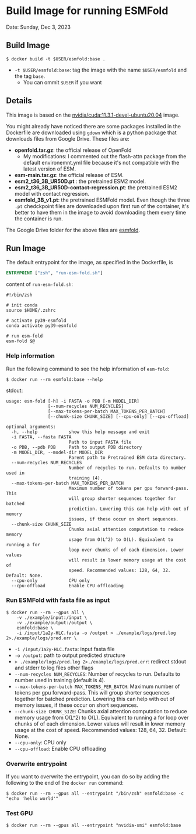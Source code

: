 # Build Image for running ESMFold 

Date: Sunday, Dec 3, 2023

## Build Image
```shell
$ docker build -t $USER/esmfold:base .
```
- `-t $USER/esmfold:base`: tag the image with the name `$USER/esmfold` and the tag `base`.
  - You can ommit `$USER` if you want

## Details 

This image is based on the [nvidia/cuda:11.3.1-devel-ubuntu20.04](https://hub.docker.com/layers/nvidia/cuda/11.3.1-devel-ubuntu20.04/images/sha256-83c286510046d7bd291c20ec19f4a8ed5995cc8fdfd8f18b58c5330b0cf2b20f?context=explore) image.

You might already have noticed there are some packages installed in the Dockerfile are downloaded using `gdown` which is a python package that downloads files from Google Drive. These files are:
- **openfold.tar.gz**: the official release of OpenFold 
  - My modifications: I commented out the flash-attn package from the default environemnt.yml file because it's not compatible with the latest version of ESM. 
- **esm-main.tar.gz**: the official release of ESM.
- **esm2_t36_3B_UR50D.pt** : the pretrained ESM2 model.
- **esm2_t36_3B_UR50D-contact-regression.pt**: the pretrained ESM2 model with contact regression.
- **esmfold_3B_v1.pt**: the pretrained ESMFold model.
Even though the three `.pt` chedckpoint files are downloaded upon first run of the container, it's better to have them in the image to avoid downloading them every time the container is run. 

The Google Drive folder for the above files are [esmfold](https://drive.google.com/drive/folders/1voN-GketdgO_tGL84DoV0es_87LphuGW?usp=sharing). 

## Run Image
The default entrypoint for the image, as specified in the Dockerfile, is 
```Dockerfile 
ENTRYPOINT ["zsh", "run-esm-fold.sh"]
```

content of `run-esm-fold.sh`:
```shell
#!/bin/zsh 

# init conda
source $HOME/.zshrc 

# activate py39-esmfold
conda activate py39-esmfold

# run esm-fold
esm-fold $@
```

### Help information 
Run the following command to see the help information of `esm-fold`:
```shell
$ docker run --rm esmfold:base --help 
```

stdout: 
```shell
usage: esm-fold [-h] -i FASTA -o PDB [-m MODEL_DIR]
                [--num-recycles NUM_RECYCLES]
                [--max-tokens-per-batch MAX_TOKENS_PER_BATCH]
                [--chunk-size CHUNK_SIZE] [--cpu-only] [--cpu-offload]

optional arguments:
  -h, --help            show this help message and exit
  -i FASTA, --fasta FASTA
                        Path to input FASTA file
  -o PDB, --pdb PDB     Path to output PDB directory
  -m MODEL_DIR, --model-dir MODEL_DIR
                        Parent path to Pretrained ESM data directory.
  --num-recycles NUM_RECYCLES
                        Number of recycles to run. Defaults to number used in
                        training (4).
  --max-tokens-per-batch MAX_TOKENS_PER_BATCH
                        Maximum number of tokens per gpu forward-pass. This
                        will group shorter sequences together for batched
                        prediction. Lowering this can help with out of memory
                        issues, if these occur on short sequences.
  --chunk-size CHUNK_SIZE
                        Chunks axial attention computation to reduce memory
                        usage from O(L^2) to O(L). Equivalent to running a for
                        loop over chunks of of each dimension. Lower values
                        will result in lower memory usage at the cost of
                        speed. Recommended values: 128, 64, 32. Default: None.
  --cpu-only            CPU only
  --cpu-offload         Enable CPU offloading
```

### Run ESMFold with fasta file as input 
```shell
$ docker run --rm --gpus all \
    -v ./example/input:/input \
    -v ./example/output:/output \
    esmfold:base \
    -i /input/1a2y-HLC.fasta -o /output > ./example/logs/pred.log 2>./example/logs/pred.err \
```
- `-i /input/1a2y-HLC.fasta`: input fasta file
- `-o /output`: path to output predicted structure 
- `> ./example/logs/pred.log 2>./example/logs/pred.err`: redirect stdout and stderr to log files
other flags 
- `--num-recycles NUM_RECYCLES`: Number of recycles to run. Defaults to number used in training (default is 4).
- `--max-tokens-per-batch MAX_TOKENS_PER_BATCH`: Maximum number of tokens per gpu forward-pass. This will group shorter sequences together for batched prediction. Lowering this can help with out of memory issues, if these occur on short sequences.
- `--chunk-size CHUNK_SIZE`: Chunks axial attention computation to reduce memory usage from O(L^2) to O(L). Equivalent to running a for loop over chunks of of each dimension. Lower values will result in lower memory usage at the cost of speed. Recommended values: 128, 64, 32. Default: None.
- `--cpu-only`: CPU only
- `--cpu-offload`: Enable CPU offloading

### Overwrite entrypoint 
If you want to overwrite the entrypoint, you can do so by adding the following to the end of the `docker run` command:
```shell
$ docker run --rm --gpus all --entrypoint "/bin/zsh" esmfold:base -c "echo 'hello world'"
```

### Test GPU 
```shell
$ docker run --rm --gpus all --entrypoint "nvidia-smi" esmfold:base 
```